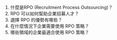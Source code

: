 1. 什麼是RPO (Recruitment Process Outsourcing)？ 
2. RPO 可以如何幫助企業招募人才？ 
3. 選擇 RPO 的優勢有哪些？ 
4. 在什麼情況下企業需要使用 RPO 策略？ 
5. 哪些領域的企業最適合使用 RPO 策略？